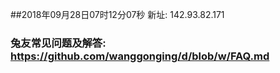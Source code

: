##2018年09月28日07时12分07秒 新址: 142.93.82.171
### 兔友常见问题及解答: https://github.com/wanggonging/d/blob/w/FAQ.md
